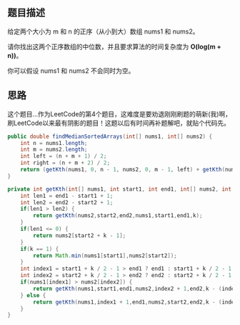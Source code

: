 ## 题目描述

给定两个大小为 m 和 n 的正序（从小到大）数组 nums1 和 nums2。

请你找出这两个正序数组的中位数，并且要求算法的时间复杂度为  **O(log(m + n))**。

你可以假设 nums1 和 nums2 不会同时为空。

## 思路

这个题目...作为LeetCode的第4个题目，这难度是要劝退刚刚刷题的萌新(我)啊，刷LeetCode以来最有阴影的题目！这题以后有时间再补题解吧，就贴个代码先。

```java
public double findMedianSortedArrays(int[] nums1, int[] nums2) {
    int n = nums1.length;
    int m = nums2.length;
    int left = (n + m + 1) / 2;
    int right = (n + m + 2) / 2;
    return (getKth(nums1, 0, n - 1, nums2, 0, m - 1, left) + getKth(nums1, 0, n - 1, nums2, 0, m - 1, right)) * 0.5;
}

private int getKth(int[] nums1, int start1, int end1, int[] nums2, int start2, int end2, int k) {
    int len1 = end1 - start1 + 1;
    int len2 = end2 - start2 + 1;
    if(len1 > len2) {
        return getKth(nums2,start2,end2,nums1,start1,end1,k);
    }
    if(len1 <= 0) {
        return nums2[start2 + k - 1];
    }
    if(k == 1) {
        return Math.min(nums1[start1],nums2[start2]);
    }
    int index1 = start1 + k / 2 - 1 > end1 ? end1 : start1 + k / 2 - 1;
    int index2 = start2 + k / 2 - 1 > end2 ? end2 : start2 + k / 2 - 1;
    if(nums1[index1] > nums2[index2]) {
        return getKth(nums1,start1,end1,nums2,index2 + 1,end2,k - (index2 - start2 + 1));
    } else {
        return getKth(nums1,index1 + 1,end1,nums2,start2,end2,k - (index1 - start1 + 1));
    }
}
```

